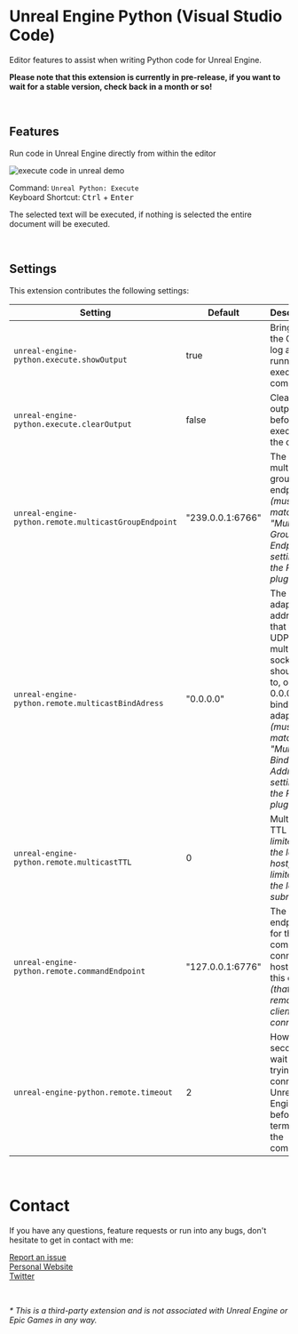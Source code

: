 # Unreal Engine Python (Visual Studio Code)

Editor features to assist when writing Python code for Unreal Engine.

**Please note that this extension is currently in pre-release, if you want to wait for a stable version, check back in a month or so!**

<br>

## Features

Run code in Unreal Engine directly from within the editor

![execute code in unreal demo](https://github.com/nils-soderman/vscode-unreal-python/blob/main/media/demo/demo-exec.gif?raw=true)


Command: `Unreal Python: Execute` <br>
Keyboard Shortcut: <kbd>Ctrl</kbd> + <kbd>Enter</kbd>

The selected text will be executed, if nothing is selected the entire document will be executed.

<br>

## Settings

This extension contributes the following settings:

| Setting  | Default | Description |
| --- | --- | --- |
| `unreal-engine-python.execute.showOutput` | true | Bring up the Output log after running the execute command. |
| `unreal-engine-python.execute.clearOutput` | false | Clear the output log before executing the code. |
| `unreal-engine-python.remote.multicastGroupEndpoint` | "239.0.0.1:6766" | The multicast group endpoint _(must match the \"Multicast Group Endpoint\" setting in the Python plugin)_ |
| `unreal-engine-python.remote.multicastBindAdress` | "0.0.0.0" | The adapter address that the UDP multicast socket should bind to, or 0.0.0.0 to bind to all adapters _(must match the \"Multicast Bind Address\" setting in the Python plugin)_ |
| `unreal-engine-python.remote.multicastTTL` | 0 | Multicast TTL _(0 is limited to the local host, 1 is limited to the local subnet)_ |
| `unreal-engine-python.remote.commandEndpoint` | "127.0.0.1:6776" | The endpoint for the TCP command connection hosted by this client _(that the remote client will connect to)_ |
| `unreal-engine-python.remote.timeout` | 2 | How many seconds to wait while trying to connect to Unreal Engine before terminating the command |

<br>

# Contact
If you have any questions, feature requests or run into any bugs, don't hesitate to get in contact with me:

[Report an issue](https://github.com/nils-soderman/vscode-motionbuilder/issues "Report a bug on the GitHub repository")<br>
[Personal Website](https://nilssoderman.com)<br>
[Twitter](https://twitter.com/nilssoderman "@nilssoderman")

<br>

_* This is a third-party extension and is not associated with Unreal Engine or Epic Games in any way._
